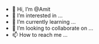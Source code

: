 - 👋 Hi, I’m @Amit
- 👀 I’m interested in ...
- 🌱 I’m currently learning ...
- 💞️ I’m looking to collaborate on ...
- 📫 How to reach me ...

<!---
Amitkgh/Amitkgh is a ✨ special ✨ repository because its `README.md` (this file) appears on your GitHub profile.
You can click the Preview link to take a look at your changes.
--->
